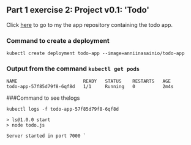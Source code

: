 ## Part 1 exercise 2: Project v0.1: 'Todo'

Click [here](https://github.com/sainioan/Apps.git) to go to my the app repository containing the todo app.  

### Command to create a deployment 
`kubectl create deployment todo-app --image=anniinasainio/todo-app`

### Output from the command `kubectl get pods`

```
NAME                        READY   STATUS    RESTARTS   AGE
todo-app-57f85d79f8-6qf8d   1/1     Running   0          2m4s
```

###Command to see thelogs

`kubectl logs -f todo-app-57f85d79f8-6qf8d` 
```
> ls@1.0.0 start
> node todo.js

Server started in port 7000 `
```
